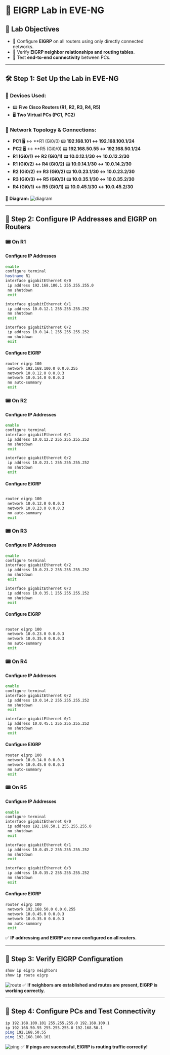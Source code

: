 # 🚀 EIGRP Lab in EVE-NG

## 🎯 **Lab Objectives**

- 🔧 Configure **EIGRP** on all routers using only directly connected networks.
- 🔄 Verify **EIGRP neighbor relationships and routing tables**.
- 📶 Test **end-to-end connectivity** between PCs.

---

## 🛠 **Step 1: Set Up the Lab in EVE-NG**

### 📌 **Devices Used:**

- 📟 **Five Cisco Routers (R1, R2, R3, R4, R5)**
- 🖥 **Two Virtual PCs (PC1, PC2)**

### 🔌 **Network Topology & Connections:**

- **PC1** 🖥 ↔ **R1 (Gi0/0) 📟 **192.168.101 ↔ 192.168.100.1/24**
- **PC2** 🖥 ↔ **R5 (Gi0/0) 📟 **192.168.50.55 ↔ 192.168.50.1/24**
- **R1 (Gi0/1) ↔ R2 (Gi0/1)** 📟 **10.0.12.1/30 ↔ 10.0.12.2/30**
- **R1 (Gi0/2) ↔ R4 (Gi0/2)** 📟 **10.0.14.1/30 ↔ 10.0.14.2/30**
- **R2 (Gi0/2) ↔ R3 (Gi0/2)** 📟 **10.0.23.1/30 ↔ 10.0.23.2/30**
- **R3 (Gi0/3) ↔ R5 (Gi0/3)** 📟 **10.0.35.1/30 ↔ 10.0.35.2/30**
- **R4 (Gi0/1) ↔ R5 (Gi0/1)** 📟 **10.0.45.1/30 ↔ 10.0.45.2/30**

📌 **Diagram:**
![diagram](imgs/diagram.png)

---

## 🔹 **Step 2: Configure IP Addresses and EIGRP on Routers**

### 📟 **On R1**

#### Configure IP Addresses

```bash
enable
configure terminal
hostname R1
interface gigabitEthernet 0/0
 ip address 192.168.100.1 255.255.255.0
 no shutdown
 exit

interface gigabitEthernet 0/1
 ip address 10.0.12.1 255.255.255.252
 no shutdown
 exit

interface gigabitEthernet 0/2
 ip address 10.0.14.1 255.255.255.252
 no shutdown
 exit
```

#### Configure EIGRP

```bash
router eigrp 100
 network 192.168.100.0 0.0.0.255
 network 10.0.12.0 0.0.0.3
 network 10.0.14.0 0.0.0.3
 no auto-summary
 exit
```

### 📟 **On R2**

#### Configure IP Addresses

```bash
enable
configure terminal
interface gigabitEthernet 0/1
 ip address 10.0.12.2 255.255.255.252
 no shutdown
 exit

interface gigabitEthernet 0/2
 ip address 10.0.23.1 255.255.255.252
 no shutdown
 exit

```

#### Configure EIGRP

```bash

router eigrp 100
 network 10.0.12.0 0.0.0.3
 network 10.0.23.0 0.0.0.3
 no auto-summary
 exit
```

### 📟 **On R3**
#### Configure IP Addresses
```bash
enable
configure terminal
interface gigabitEthernet 0/2
 ip address 10.0.23.2 255.255.255.252
 no shutdown
 exit

interface gigabitEthernet 0/3
 ip address 10.0.35.1 255.255.255.252
 no shutdown
 exit

```

#### Configure EIGRP

```bash

router eigrp 100
 network 10.0.23.0 0.0.0.3
 network 10.0.35.0 0.0.0.3
 no auto-summary
 exit
```

### 📟 **On R4**
#### Configure IP Addresses
```bash
enable
configure terminal
interface gigabitEthernet 0/2
 ip address 10.0.14.2 255.255.255.252
 no shutdown
 exit

interface gigabitEthernet 0/1
 ip address 10.0.45.1 255.255.255.252
 no shutdown
 exit
```

#### Configure EIGRP

```bash
router eigrp 100
 network 10.0.14.0 0.0.0.3
 network 10.0.45.0 0.0.0.3
 no auto-summary
 exit
```

### 📟 **On R5**
#### Configure IP Addresses
```bash
enable
configure terminal
interface gigabitEthernet 0/0
 ip address 192.168.50.1 255.255.255.0
 no shutdown
 exit

interface gigabitEthernet 0/1
 ip address 10.0.45.2 255.255.255.252
 no shutdown
 exit

interface gigabitEthernet 0/3
 ip address 10.0.35.2 255.255.255.252
 no shutdown
 exit
```

#### Configure EIGRP

```bash
router eigrp 100
 network 192.168.50.0 0.0.0.255
 network 10.0.45.0 0.0.0.3
 network 10.0.35.0 0.0.0.3
 no auto-summary
 exit
```

✅ **IP addressing and EIGRP are now configured on all routers.**

---

## 🔹 **Step 3: Verify EIGRP Configuration**

```bash
show ip eigrp neighbors
show ip route eigrp
```

![route](imgs/route.png)
✅ **If neighbors are established and routes are present, EIGRP is working correctly.**

---

## 🔹 **Step 4: Configure PCs and Test Connectivity**

```bash
ip 192.168.100.101 255.255.255.0 192.168.100.1
ip 192.168.50.55 255.255.255.0 192.168.50.1
ping 192.168.50.55
ping 192.168.100.101
```

![ping](imgs/ping.png)
✅ **If pings are successful, EIGRP is routing traffic correctly!**
